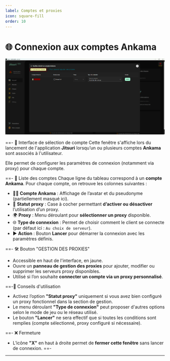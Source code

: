 ```yaml
---
label: Comptes et proxies
icon: square-fill
order: 10
---
```



# 🌐 Connexion aux comptes Ankama

![Gestion des comptes Ankama](/static/MITM/proxies.png)

==- 🔐 Interface de sélection de compte
Cette fenêtre s'affiche lors du lancement de l'application **Jitsuri** lorsqu’un ou plusieurs comptes **Ankama** sont associés à l'utilisateur.

Elle permet de configurer les paramètres de connexion (notamment via proxy) pour chaque compte.

==- 🧾 Liste des comptes
Chaque ligne du tableau correspond à un **compte Ankama**. Pour chaque compte, on retrouve les colonnes suivantes :

- 🧑‍💻 **Compte Ankama** : Affichage de l’avatar et du pseudonyme (partiellement masqué ici).
- 🔌 **Statut proxy** : Case à cocher permettant **d’activer ou désactiver** l’utilisation d’un proxy.
- 🌍 **Proxy** : Menu déroulant pour **sélectionner un proxy** disponible.
- 🌐 **Type de connexion** : Permet de choisir comment le client se connecte (par défaut ici : `Au choix de serveur`).
- ▶️ **Action** : Bouton **Lancer** pour démarrer la connexion avec les paramètres définis.

==- 🛠️ Bouton "GESTION DES PROXIES"
- Accessible en haut de l'interface, en jaune.
- Ouvre un **panneau de gestion des proxies** pour ajouter, modifier ou supprimer les serveurs proxy disponibles.
- Utilisé si l’on souhaite **connecter un compte via un proxy personnalisé**.

==-📎 Conseils d'utilisation
- Activez l’option **"Statut proxy"** uniquement si vous avez bien configuré un proxy fonctionnel dans la section de gestion.
- Le menu déroulant **"Type de connexion"** peut proposer d'autres options selon le mode de jeu ou le réseau utilisé.
- Le bouton **"Lancer"** ne sera effectif que si toutes les conditions sont remplies (compte sélectionné, proxy configuré si nécessaire).

==- ❌ Fermeture
- L’icône **"X"** en haut à droite permet de **fermer cette fenêtre** sans lancer de connexion.
==-
---